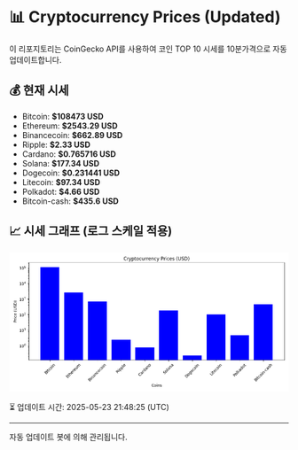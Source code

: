 
# 📊 Cryptocurrency Prices (Updated)

이 리포지토리는 CoinGecko API를 사용하여 코인 TOP 10 시세를 10분가격으로 자동 업데이트합니다.

## 💰 현재 시세
- Bitcoin: **$108473 USD**
- Ethereum: **$2543.29 USD**
- Binancecoin: **$662.89 USD**
- Ripple: **$2.33 USD**
- Cardano: **$0.765716 USD**
- Solana: **$177.34 USD**
- Dogecoin: **$0.231441 USD**
- Litecoin: **$97.34 USD**
- Polkadot: **$4.66 USD**
- Bitcoin-cash: **$435.6 USD**

## 📈 시세 그래프 (로그 스케일 적용)
![Crypto Prices](crypto_prices.png)

⏳ 업데이트 시간: 2025-05-23 21:48:25 (UTC)

---
자동 업데이트 봇에 의해 관리됩니다.
